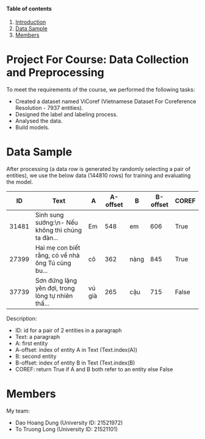 #### Table of contents
1. [Introduction](#intro)
2. [Data Sample](#sample)
3. [Members](#mem)

# <a name="intro"></a> Project For Course: Data Collection and Preprocessing
To meet the requirements of the course, we performed the following tasks:
  - Created a dataset named ViCoref (Vietnamese Dataset For Coreference Resolution - 7937 entities).
  - Designed the label and labeling process.
  - Analysed the data.
  - Build models.

# <a name="sample"></a> Data Sample
After processing (a data row is generated by randomly selecting a pair of entities), we use the below data (144810 rows) for training and evaluating the model.

ID | Text | A | A-offset | B | B-offset | COREF
---- | ---- | ---- | ---- | ---- | ---- | ----
31481 | Sinh sung sướng:\n- Nếu không thì chúng ta đàn... | Em | 548 | em | 606 | True
27399 | Hai mẹ con biết rằng, có về nhà ông Tú cũng bu... | cô | 362 | nàng | 845 | True
37739 | Sơn đứng lặng yên đợi, trong lòng tự nhiên thấ... | vú già | 265 | cậu | 715 | False

Description:
  - ID: id for a pair of 2 entities in a paragraph
  - Text: a paragraph
  - A: first entity
  - A-offset: index of entity A in Text (Text.index(A))
  - B: second entity
  - B-offset: index of entity B in Text (Text.index(B)
  - COREF: return True if A and B both refer to an entity else False

# <a name="mem"></a> Members
My team:
  - Dao Hoang Dung (University ID: 21521972)
  - To Truong Long (University ID: 21521101)



